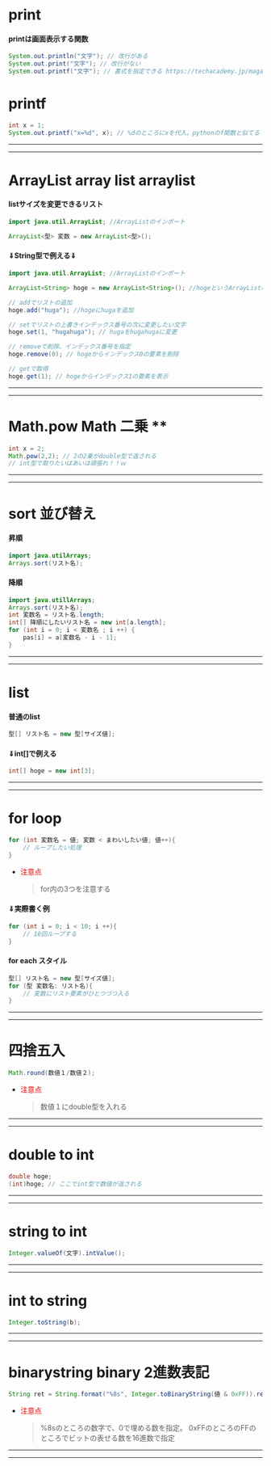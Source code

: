 # print
#### printは画面表示する関数
```java
System.out.println("文字"); // 改行がある
System.out.print("文字"); // 改行がない
System.out.printf("文字"); // 書式を指定できる https://techacademy.jp/magazine/31996
```

# printf
```java
int x = 1;
System.out.printf("x=%d", x); // %dのところにxを代入。pythonのf関数と似てる
```

*****
---
# ArrayList array list arraylist
#### listサイズを変更できるリスト
```java
import java.util.ArrayList; //ArrayListのインポート

ArrayList<型> 変数 = new ArrayList<型>();
```

#### ⇓String型で例える⇓
```java
import java.util.ArrayList; //ArrayListのインポート

ArrayList<String> hoge = new ArrayList<String>(); //hogeというArrayListの作成

// addでリストの追加
hoge.add("huga"); //hogeにhugaを追加

// setでリストの上書きインデックス番号の次に変更したい文字
hoge.set(1, "hugahuga"); // hugaをhugahugaに変更

// removeで削除、インデックス番号を指定
hoge.remove(0); // hogeからインデックス0の要素を削除

// getで取得
hoge.get(1); // hogeからインデックス1の要素を表示

```

*****
---
# Math.pow Math 二乗 **
```java
int x = 2;
Math.pow(2,2); // 2の2乗がdouble型で返される
// int型で取りたいばあいは頑張れ！！ｗ
```

*****
---
# sort 並び替え
#### 昇順
```java
import java.utilArrays;
Arrays.sort(リスト名);
```
#### 降順
```java
import java.utillArrays;
Arrays.sort(リスト名);
int 変数名 = リスト名.length;
int[] 降順にしたいリスト名 = new int[a.length];
for (int i = 0; i < 変数名 ; i ++) {
	pas[i] = a[変数名 - i - 1];
}
```

*****
---
# list
#### 普通のlist
```java
型[] リスト名 = new 型[サイズ値];
```
#### ⇓int[]で例える
```java
int[] hoge = new int[3];
```

*****
---
# for loop 
```java
for (int 変数名 = 値; 変数 < まわいしたい値; 値++){
    // ループしたい処理
}
```
- <font color="red">注意点</font>
    > for内の3つを注意する

#### ⇓実際書く例
```java
for (int i = 0; i < 10; i ++){
    // 10回ループする
}
```
#### for each スタイル
```java
型[] リスト名 = new 型[サイズ値];
for (型 変数名: リスト名){
    // 変数にリスト要素がひとつづつ入る
}
```

*****
---
# 四捨五入
```java
Math.round(数値１/数値２);
```
- <font color="red">注意点</font>
    > 数値１にdouble型を入れる

*****
---
# double to int
```java
double hoge;
(int)hoge; // ここでint型で数値が返される
```

*****
---
#  string to int
```java
Integer.valueOf(文字).intValue();
```

*****
---
# int to string
```java
Integer.toString(b);
```

*****
---
# binarystring binary 2進数表記
```java
String ret = String.format("%8s", Integer.toBinaryString(値 & 0xFF)).replace(' ', '0');
```
- <font color="red">注意点</font>
    > %8sのところの数字で、0で埋める数を指定。
    > 0xFFのところのFFのところでビットの表せる数を16進数で指定

*****
---
# 
